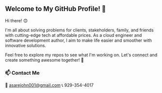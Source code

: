 ## Welcome to My GitHub Profile! 👋

Hi there! 😊

I'm all about solving problems for clients, stakeholders, family, and friends with cutting-edge tech at affordable prices. As a cloud engineer and software development author, I aim to make life easier and smoother with innovative solutions.

Feel free to explore my repos to see what I'm working on. Let's connect and create something awesome together! 🚀

### 📫 Contact Me
📧 asarejohn001@gmail.com
📞 929-354-4017
